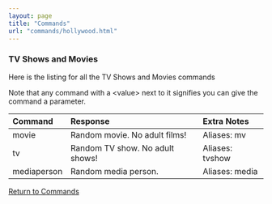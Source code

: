 ```yaml
---
layout: page
title: "Commands"
url: "commands/hollywood.html"
---
```


### TV Shows and Movies

Here is the listing for all the TV Shows and Movies  commands

Note that any command with a \<value\> next to it signifies
you can give the command a parameter.

| Command     | Response                        | Extra Notes     |
|:------------|:--------------------------------|:----------------|
| movie       | Random movie. No adult films!   | Aliases: mv     |
| tv          | Random TV show. No adult shows! | Aliases: tvshow |
| mediaperson | Random media person.            | Aliases: media  |

[Return to Commands](../commands.md)